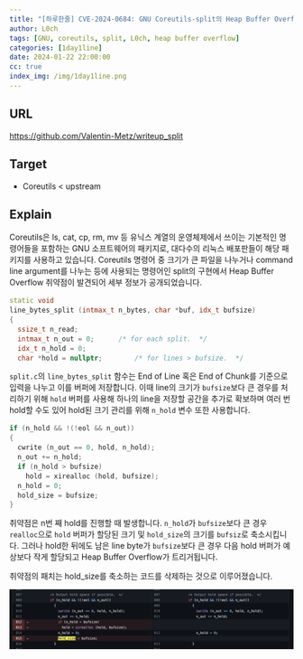 ```yaml
---
title: "[하루한줄] CVE-2024-0684: GNU Coreutils-split의 Heap Buffer Overflow"
author: L0ch
tags: [GNU, coreutils, split, L0ch, heap buffer overflow]
categories: [1day1line]
date: 2024-01-22 22:00:00
cc: true
index_img: /img/1day1line.png
---
```



## URL

https://github.com/Valentin-Metz/writeup_split

## Target

- Coreutils < upstream

## Explain

Coreutils은 ls, cat, cp, rm, mv 등 유닉스 계열의 운영체제에서 쓰이는 기본적인 명령어들을 포함하는 GNU 소프트웨어의 패키지로, 대다수의 리눅스 배포판들이 해당 패키지를 사용하고 있습니다. Coreutils 명령어 중 크기가 큰 파일을 나누거나 command line argument를 나누는 등에 사용되는 명령어인 split의 구현에서 Heap Buffer Overflow 취약점이 발견되어 세부 정보가 공개되었습니다.

```cpp
static void
line_bytes_split (intmax_t n_bytes, char *buf, idx_t bufsize)
{
  ssize_t n_read;
  intmax_t n_out = 0;      /* for each split.  */
  idx_t n_hold = 0;
  char *hold = nullptr;        /* for lines > bufsize.  */
```

`split.c`의 `line_bytes_split` 함수는 End of Line 혹은 End of Chunk를 기준으로 입력을 나누고 이를 버퍼에 저장합니다. 이때 line의 크기가 `bufsize`보다 큰 경우를 처리하기 위해 `hold` 버퍼를 사용해 하나의 line을 저장할 공간을 추가로 확보하며 여러 번 hold할 수도 있어 hold된 크기 관리를 위해 `n_hold` 변수 또한 사용합니다. 

```cpp
if (n_hold && !(!eol && n_out))
{
  cwrite (n_out == 0, hold, n_hold);
  n_out += n_hold;
  if (n_hold > bufsize)
    hold = xirealloc (hold, bufsize);
  n_hold = 0;
  hold_size = bufsize;
}
```

취약점은 n번 째 hold를 진행할 때 발생합니다. `n_hold`가 `bufsize`보다 큰 경우 `realloc`으로 `hold` 버퍼가 할당된 크기 및 `hold_size`의 크기를 `bufsiz`로 축소시킵니다. 그러나 hold한 뒤에도 남은 line byte가 `bufsize`보다 큰 경우 다음 hold 버퍼가 예상보다 작게 할당되고 Heap Buffer Overflow가 트리거됩니다.

취약점의 패치는 hold_size를 축소하는 코드를 삭제하는 것으로 이루어졌습니다.

![](./2024-01-22/image.png)